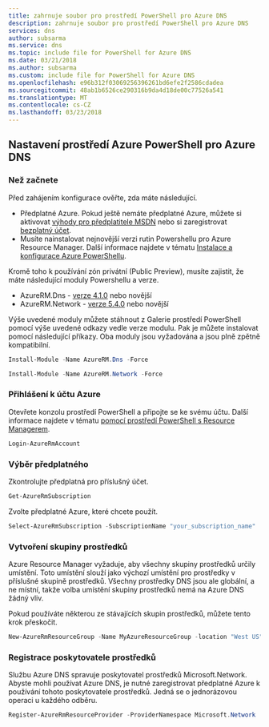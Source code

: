 ```yaml
---
title: zahrnuje soubor pro prostředí PowerShell pro Azure DNS
description: zahrnuje soubor pro prostředí PowerShell pro Azure DNS
services: dns
author: subsarma
ms.service: dns
ms.topic: include file for PowerShell for Azure DNS
ms.date: 03/21/2018
ms.author: subsarma
ms.custom: include file for PowerShell for Azure DNS
ms.openlocfilehash: e96b312f03069256396261bd6efe2f2586cdadea
ms.sourcegitcommit: 48ab1b6526ce290316b9da4d18de00c77526a541
ms.translationtype: MT
ms.contentlocale: cs-CZ
ms.lasthandoff: 03/23/2018
---
```

## <a name="set-up-azure-powershell-for-azure-dns"></a>Nastavení prostředí Azure PowerShell pro Azure DNS

### <a name="before-you-begin"></a>Než začnete

Před zahájením konfigurace ověřte, zda máte následující.

* Předplatné Azure. Pokud ještě nemáte předplatné Azure, můžete si aktivovat [výhody pro předplatitele MSDN](https://azure.microsoft.com/pricing/member-offers/msdn-benefits-details/) nebo si zaregistrovat [bezplatný účet](https://azure.microsoft.com/pricing/free-trial/).
* Musíte nainstalovat nejnovější verzi rutin Powershellu pro Azure Resource Manager. Další informace najdete v tématu [Instalace a konfigurace Azure PowerShellu](/powershell/azureps-cmdlets-docs).

Kromě toho k používání zón privátní (Public Preview), musíte zajistit, že máte následující moduly Powershellu a verze. 
* AzureRM.Dns - [verze 4.1.0](https://www.powershellgallery.com/packages/AzureRM.Dns/4.1.0) nebo novější
* AzureRM.Network - [verze 5.4.0](https://www.powershellgallery.com/packages/AzureRM.Network/5.4.0) nebo novější

Výše uvedené moduly můžete stáhnout z Galerie prostředí PowerShell pomocí výše uvedené odkazy vedle verze modulu. Pak je můžete instalovat pomocí následující příkazy. Oba moduly jsou vyžadována a jsou plně zpětně kompatibilní. 

```powershell
Install-Module -Name AzureRM.Dns -Force
```

```powershell
Install-Module -Name AzureRM.Network -Force
```

### <a name="sign-in-to-your-azure-account"></a>Přihlášení k účtu Azure

Otevřete konzolu prostředí PowerShell a připojte se ke svému účtu. Další informace najdete v tématu [pomocí prostředí PowerShell s Resource Managerem](../articles/azure-resource-manager/powershell-azure-resource-manager.md).

```powershell
Login-AzureRmAccount
```

### <a name="select-the-subscription"></a>Výběr předplatného
 
Zkontrolujte předplatná pro příslušný účet.

```powershell
Get-AzureRmSubscription
```

Zvolte předplatné Azure, které chcete použít.

```powershell
Select-AzureRmSubscription -SubscriptionName "your_subscription_name"
```

### <a name="create-a-resource-group"></a>Vytvoření skupiny prostředků

Azure Resource Manager vyžaduje, aby všechny skupiny prostředků určily umístění. Toto umístění slouží jako výchozí umístění pro prostředky v příslušné skupině prostředků. Všechny prostředky DNS jsou ale globální, a ne místní, takže volba umístění skupiny prostředků nemá na Azure DNS žádný vliv.

Pokud používáte některou ze stávajících skupin prostředků, můžete tento krok přeskočit.

```powershell
New-AzureRmResourceGroup -Name MyAzureResourceGroup -location "West US"
```

### <a name="register-resource-provider"></a>Registrace poskytovatele prostředků

Službu Azure DNS spravuje poskytovatel prostředků Microsoft.Network. Abyste mohli používat Azure DNS, je nutné zaregistrovat předplatné Azure k používání tohoto poskytovatele prostředků. Jedná se o jednorázovou operaci u každého odběru.

```powershell
Register-AzureRmResourceProvider -ProviderNamespace Microsoft.Network
```